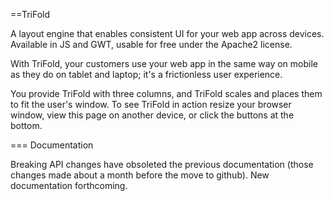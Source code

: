 ==TriFold

A layout engine that enables consistent UI for your web app across devices. Available in JS and GWT, usable for free under the Apache2 license.

With TriFold, your customers use your web app in the same way on mobile as they do on tablet and laptop; it's a frictionless user experience.

You provide TriFold with three columns, and TriFold scales and places them to fit the user's window. To see TriFold in action resize your browser window, view this page on another device, or click the buttons at the bottom.

=== Documentation

Breaking API changes have obsoleted the previous documentation (those changes made about a month before the move to github). New documentation forthcoming.